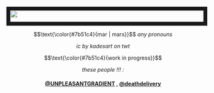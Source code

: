  </p>
 <p align="center">
<img src="https://pix.crd.co/assets/images/gallery05/dca1d635_original.png?v=52ef41fa" width="540" height="30" border="10"/>
</p>

 <p align="center">
$$\text{\color{#7b51c4}{mar | mars}}$$
  <em>any pronouns</em>
 </p>
 <p align="center">
   <em>ic by kadesart on twt</em>
 
 <p align="center">
 $$\text{\color{#7b51c4}{work in progress}}$$
 </p>



 <p align="center">
 <em>these people !!! : </em>
 </p>
<div align="center">

#### [@UNPLEASANTGRADIENT](https://github.com/UNPLEASANTGRADlENT) , [@deathdelivery](https://github.com/deathdelivery)<p/>
